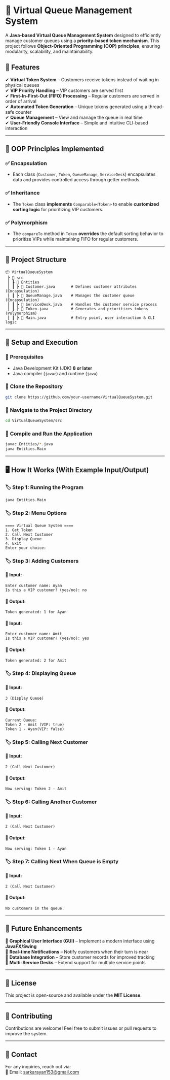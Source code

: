 
# 🚀 Virtual Queue Management System  

A **Java-based Virtual Queue Management System** designed to efficiently manage customer queues using a **priority-based token mechanism**. This project follows **Object-Oriented Programming (OOP) principles**, ensuring modularity, scalability, and maintainability.  

## 📌 Features  
✔ **Virtual Token System** – Customers receive tokens instead of waiting in physical queues  
✔ **VIP Priority Handling** – VIP customers are served first  
✔ **First-In-First-Out (FIFO) Processing** – Regular customers are served in order of arrival  
✔ **Automated Token Generation** – Unique tokens generated using a thread-safe counter  
✔ **Queue Management** – View and manage the queue in real time  
✔ **User-Friendly Console Interface** – Simple and intuitive CLI-based interaction  

---

## 🎯 **OOP Principles Implemented**
### ✅ **Encapsulation**
- Each class (`Customer`, `Token`, `QueueManage`, `ServiceDesk`) encapsulates data and provides controlled access through getter methods.

### ✅ **Inheritance**
- The `Token` class **implements** `Comparable<Token>` to enable **customized sorting logic** for prioritizing VIP customers.

### ✅ **Polymorphism**
- The `compareTo` method in `Token` **overrides** the default sorting behavior to prioritize VIPs while maintaining FIFO for regular customers.

---

## 📁 **Project Structure**
```
📦 VirtualQueueSystem
 ┣ 📂 src
 ┃ ┣ 📂 Entities
 ┃ ┃ ┣ 📜 Customer.java       # Defines customer attributes (Encapsulation)
 ┃ ┃ ┣ 📜 QueueManage.java    # Manages the customer queue (Encapsulation)
 ┃ ┃ ┣ 📜 ServiceDesk.java    # Handles the customer service process
 ┃ ┃ ┣ 📜 Token.java          # Generates and prioritizes tokens (Polymorphism)
 ┃ ┃ ┣ 📜 Main.java           # Entry point, user interaction & CLI logic
```

---

## 🚀 **Setup and Execution**
### 🔹 **Prerequisites**
- Java Development Kit (JDK) **8 or later**
- Java compiler (`javac`) and runtime (`java`)

### 🔹 **Clone the Repository**
```bash
git clone https://github.com/your-username/VirtualQueueSystem.git
```

### 🔹 **Navigate to the Project Directory**
```bash
cd VirtualQueueSystem/src
```

### 🔹 **Compile and Run the Application**
```bash
javac Entities/*.java
java Entities.Main
```

---

## 🖥️ **How It Works (With Example Input/Output)**
### 🏷️ **Step 1: Running the Program**
```bash
java Entities.Main
```

### 🏷️ **Step 2: Menu Options**
```
==== Virtual Queue System ====
1. Get Token
2. Call Next Customer
3. Display Queue
4. Exit
Enter your choice: 
```

### 🏷️ **Step 3: Adding Customers**
#### 🔹 Input:
```
Enter customer name: Ayan
Is this a VIP customer? (yes/no): no
```
#### 🔹 Output:
```
Token generated: 1 for Ayan
```

#### 🔹 Input:
```
Enter customer name: Amit
Is this a VIP customer? (yes/no): yes
```
#### 🔹 Output:
```
Token generated: 2 for Amit
```

### 🏷️ **Step 4: Displaying Queue**
#### 🔹 Input:
```
3 (Display Queue)
```
#### 🔹 Output:
```
Current Queue:
Token 2 - Amit (VIP: true)
Token 1 - Ayan(VIP: false)
```

### 🏷️ **Step 5: Calling Next Customer**
#### 🔹 Input:
```
2 (Call Next Customer)
```
#### 🔹 Output:
```
Now serving: Token 2 - Amit
```

### 🏷️ **Step 6: Calling Another Customer**
#### 🔹 Input:
```
2 (Call Next Customer)
```
#### 🔹 Output:
```
Now serving: Token 1 - Ayan
```

### 🏷️ **Step 7: Calling Next When Queue is Empty**
#### 🔹 Input:
```
2 (Call Next Customer)
```
#### 🔹 Output:
```
No customers in the queue.
```

---

## 🔮 **Future Enhancements**
🔹 **Graphical User Interface (GUI)** – Implement a modern interface using **JavaFX/Swing**  
🔹 **Real-time Notifications** – Notify customers when their turn is near  
🔹 **Database Integration** – Store customer records for improved tracking  
🔹 **Multi-Service Desks** – Extend support for multiple service points  

---

## 📜 **License**
This project is open-source and available under the **MIT License**.

---

## 🤝 **Contributing**
Contributions are welcome! Feel free to submit issues or pull requests to improve the system.

---

## 📧 **Contact**
For any inquiries, reach out via:  
📩 Email: sarkarayan153@gmail.com 

```
